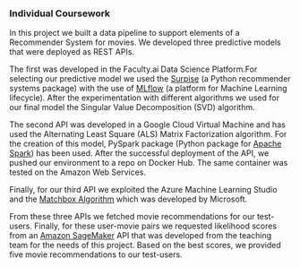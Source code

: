 ### Individual Coursework
In this project we built a data pipeline to support elements of a Recommender System for movies. We developed three predictive models that were deployed as REST APIs. 

The first was developed in the Faculty.ai Data Science Platform.For selecting our predictive model we used the [Surpise](http://surpriselib.com/) (a Python  recommender systems package) with the use of [MLflow](https://mlflow.org/) (a platform for Machine Learning lifecycle). After the experimentation with different algorithms we used for our final model the Singular Value Decomposition (SVD) algorithm. 

The second API was developed in a Google Cloud Virtual Machine and has used the Alternating Least Square (ALS) Matrix Factorization algorithm. For the creation of this model, PySpark package (Python package for [Apache Spark](http://spark.apache.org/)) has been used. After the successful deployment of the API, we pushed our environment to a repo on Docker Hub. The same container was tested on the Amazon Web Services.

Finally, for our third API we exploited the Azure Machine Learning Studio and the [Matchbox Algorithm](https://www.microsoft.com/en-us/research/publication/matchbox-large-scale-bayesian-recommendations/) which was developed by Microsoft. 

From these three APIs we fetched movie recommendations for ourtest-users. Finally, for these user-movie pairs we requested likelihood scores from an [Amazon SageMaker](https://aws.amazon.com/sagemaker/) API that was developed from the teaching team for the needs of this project. Based on the best scores, we provided five movie recommendations to our test-users.